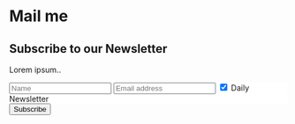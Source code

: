 # Mail me

<form action="action_page.php">
  <div class="container">
    <h2>Subscribe to our Newsletter</h2>
    <p>Lorem ipsum..</p>
  </div>

  <div class="container" style="background-color:white">
    <input type="text" placeholder="Name" name="name" required>
    <input type="text" placeholder="Email address" name="mail" required>
    <label>
      <input type="checkbox" checked="checked" name="subscribe"> Daily Newsletter
    </label>
  </div>

  <div class="container">
    <input type="submit" value="Subscribe">
  </div>
</form> 
